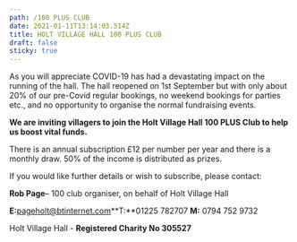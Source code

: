 ```yaml
---
path: /100 PLUS CLUB
date: 2021-01-11T13:14:03.514Z
title: HOLT VILLAGE HALL 100 PLUS CLUB
draft: false
sticky: true
---
```

As you will appreciate COVID-19 has had a devastating impact on the running of the hall. The hall reopened on 1st September but with only about 20% of our pre-Covid regular bookings, no weekend bookings for parties etc., and no opportunity to organise the normal fundraising events.

**We are inviting villagers to join the Holt Village Hall 100 PLUS Club to help us boost vital funds.** 

There is an annual subscription £12 per number per year and there is a monthly draw.  50% of the income is distributed as prizes.

If you would like further details or wish to subscribe, please contact:

**Rob Page**– 100 club organiser, on behalf of Holt Village Hall

**E:**[pageholt@btinternet.com](mailto:pageholt@btinternet.com)**T:**01225 782707 **M:** 0794 752 9732

Holt Village Hall - **Registered Charity No 305527**